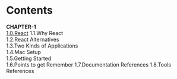 # Contents

__CHAPTER-1__  
    [1.0.React](CHAPTER-1.md#1.0.React)
    1.1.Why React  
    1.2.React Alternatives    
    1.3.Two Kinds of Applications    
    1.4.Mac Setup  
    1.5.Getting Started  
    1.6.Points to get Remember
    1.7.Documentation References
    1.8.Tools References


